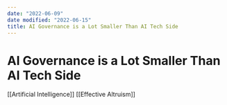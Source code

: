 ```yaml
---
date: "2022-06-09"
date modified: "2022-06-15"
title: AI Governance is a Lot Smaller Than AI Tech Side
---
```


# AI Governance is a Lot Smaller Than AI Tech Side
[[Artificial Intelligence]]
[[Effective Altruism]]
